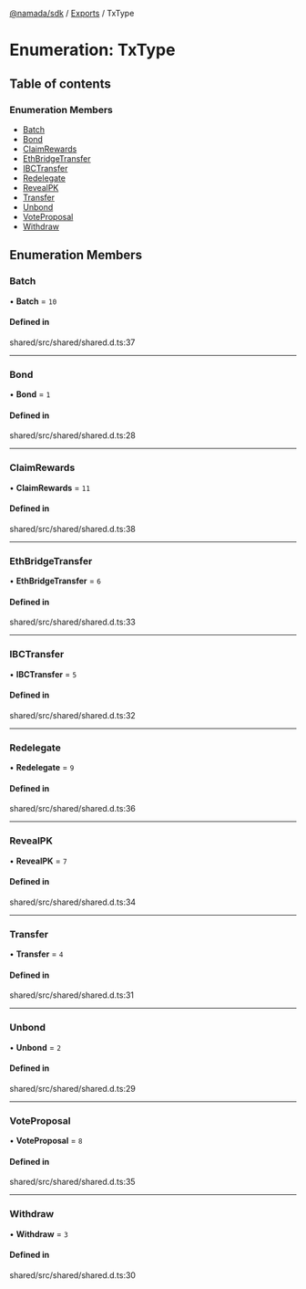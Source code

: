 [@namada/sdk](../README.md) / [Exports](../modules.md) / TxType

# Enumeration: TxType

## Table of contents

### Enumeration Members

- [Batch](TxType.md#batch)
- [Bond](TxType.md#bond)
- [ClaimRewards](TxType.md#claimrewards)
- [EthBridgeTransfer](TxType.md#ethbridgetransfer)
- [IBCTransfer](TxType.md#ibctransfer)
- [Redelegate](TxType.md#redelegate)
- [RevealPK](TxType.md#revealpk)
- [Transfer](TxType.md#transfer)
- [Unbond](TxType.md#unbond)
- [VoteProposal](TxType.md#voteproposal)
- [Withdraw](TxType.md#withdraw)

## Enumeration Members

### Batch

• **Batch** = ``10``

#### Defined in

shared/src/shared/shared.d.ts:37

___

### Bond

• **Bond** = ``1``

#### Defined in

shared/src/shared/shared.d.ts:28

___

### ClaimRewards

• **ClaimRewards** = ``11``

#### Defined in

shared/src/shared/shared.d.ts:38

___

### EthBridgeTransfer

• **EthBridgeTransfer** = ``6``

#### Defined in

shared/src/shared/shared.d.ts:33

___

### IBCTransfer

• **IBCTransfer** = ``5``

#### Defined in

shared/src/shared/shared.d.ts:32

___

### Redelegate

• **Redelegate** = ``9``

#### Defined in

shared/src/shared/shared.d.ts:36

___

### RevealPK

• **RevealPK** = ``7``

#### Defined in

shared/src/shared/shared.d.ts:34

___

### Transfer

• **Transfer** = ``4``

#### Defined in

shared/src/shared/shared.d.ts:31

___

### Unbond

• **Unbond** = ``2``

#### Defined in

shared/src/shared/shared.d.ts:29

___

### VoteProposal

• **VoteProposal** = ``8``

#### Defined in

shared/src/shared/shared.d.ts:35

___

### Withdraw

• **Withdraw** = ``3``

#### Defined in

shared/src/shared/shared.d.ts:30

